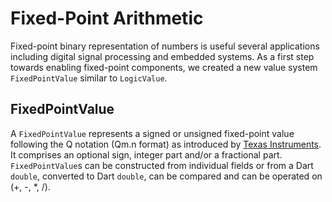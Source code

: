 # Fixed-Point Arithmetic

Fixed-point binary representation of numbers is useful several applications including digital signal processing and embedded systems. As a first step towards enabling fixed-point components, we created a new value system `FixedPointValue` similar to `LogicValue`.

## FixedPointValue

A `FixedPointValue` represents a signed or unsigned fixed-point value following the Q notation (Qm.n format) as introduced by [Texas Instruments](https://www.ti.com/lit/ug/spru565b/spru565b.pdf). It comprises an optional sign, integer part and/or a fractional part. `FixedPointValue`s can be constructed from individual fields or from a Dart `double`, converted to Dart `double`, can be compared and can be operated on (+, -, *, /).
